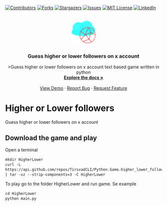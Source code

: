 [![Contributors][contributors-shield]][contributors-url]
[![Forks][forks-shield]][forks-url]
[![Stargazers][stars-shield]][stars-url]
[![Issues][issues-shield]][issues-url]
[![MIT License][license-shield]][license-url]
[![LinkedIn][linkedin-shield]][linkedin-url]


<!-- PROJECT LOGO -->
<br />
<div align="center">
  <a href="https://github.com/TirsvadCLI/Python.Game.higher_lower_followers">
    <img src="images/logo.png" alt="Logo" width="80" height="80">
  </a>

  <h3 align="center">Guess higher or lower followers on x account</h3>

  <p align="center">
    >Guess higher or lower followers on x account text based game written in python
    <br />
    <a href="https://github.com/TirsvadCLI/Python.Game.higher_lower_followers"><strong>Explore the docs »</strong></a>
    <br />
    <br />
    <a href="https://github.com/TirsvadCLI/Python.Game.higher_lower_followers">View Demo</a>
    ·
    <a href="https://github.com/TirsvadCLI/Python.Game.higher_lower_followers/issues/new?labels=bug&template=bug-report---.md">Report Bug</a>
    ·
    <a href="https://github.com/TirsvadCLI/Python.Game.higher_lower_followers/issues/new?labels=enhancement&template=feature-request---.md">Request Feature</a>
  </p>
</div>


# Higher or Lower followers
Guess higher or lower followers on x account

## Download the game and play
Open a terminal

```shell
mkdir HigherLower
curl -L https://api.github.com/repos/TirsvadCLI/Python.Game.higher_lower_followers/tarball | tar -xz --strip-components=3 -C HigherLower
```

To play go to the folder HigherLower and run game. Se example

```shell
cd HigherLower
python main.py
```

<!-- MARKDOWN LINKS & IMAGES -->
<!-- https://www.markdownguide.org/basic-syntax/#reference-style-links -->
[contributors-shield]: https://img.shields.io/github/contributors/TirsvadCLI/Python.Game.higher_lower_followers?style=for-the-badge
[contributors-url]: https://github.com/TirsvadCLI/Python.Game.higher_lower_followers/graphs/contributors
[forks-shield]: https://img.shields.io/github/forks/TirsvadCLI/Python.Game.higher_lower_followers?style=for-the-badge
[forks-url]: https://github.com/TirsvadCLI/Python.Game.higher_lower_followers/network/members
[stars-shield]: https://img.shields.io/github/stars/TirsvadCLI/Python.Game.higher_lower_followers?style=for-the-badge
[stars-url]: https://github.com/TirsvadCLI/Python.Game.higher_lower_followers/stargazers
[issues-shield]: https://img.shields.io/github/issues/TirsvadCLI/Python.Game.higher_lower_followers?style=for-the-badge
[issues-url]: https://github.com/TirsvadCLI/Python.Game.higher_lower_followers/issues
[license-shield]: https://img.shields.io/github/license/TirsvadCLI/Python.Game.higher_lower_followers?style=for-the-badge
[license-url]: https://github.com/TirsvadCLI/Python.Game.higher_lower_followers/blob/master/LICENSE.txt
[linkedin-shield]: https://img.shields.io/badge/-LinkedIn-black.svg?style=for-the-badge&logo=linkedin&colorB=555
[linkedin-url]: https://www.linkedin.com/in/jens-tirsvad-nielsen-13b795b9/